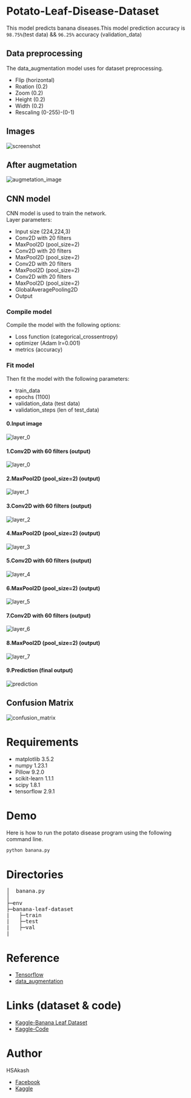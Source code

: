 # Potato-Leaf-Disease-Dataset


This model predicts banana diseases.This model prediction accuracy is `98.75%`(test data) && `96.25%` accuracy (validation_data)
## Data preprocessing
The data_augmentation model uses for dataset preprocessing.
* Flip (horizontal)
* Roation (0.2)
* Zoom (0.2)
* Height (0.2)
* Width (0.2)
* Rescaling (0-255)-(0-1)

## Images
![screenshot](https://github.com/HSAkash/Banana-Leaf-Dataset/raw/main/related_images/original.png)

## After augmetation
![augmetation_image](https://github.com/HSAkash/Banana-Leaf-Dataset/raw/main/related_images/augmented_image.png)

## CNN model
CNN model is used to train the network.<br>
Layer parameters:<br>
* Input size (224,224,3)
* Conv2D with 20 filters
* MaxPool2D (pool_size=2)
* Conv2D with 20 filters
* MaxPool2D (pool_size=2)
* Conv2D with 20 filters
* MaxPool2D (pool_size=2)
* Conv2D with 20 filters
* MaxPool2D (pool_size=2)
* GlobalAveragePooling2D
* Output

### Compile model
Compile the model with the following options:
* Loss function (categorical_crossentropy)
* optimizer (Adam lr=0.001)
* metrics (accuracy)

### Fit model
Then fit the model with the following parameters:
* train_data
* epochs (1100)
* validation_data (test data)
* validation_steps (len of test_data)


#### 0.Input image
![layer_0](https://github.com/HSAkash/Banana-Leaf-Dataset/raw/main/related_images/test_image.png)
#### 1.Conv2D with 60 filters (output)
![layer_0](https://github.com/HSAkash/Banana-Leaf-Dataset/raw/main/related_images/layer_0.png)
#### 2.MaxPool2D (pool_size=2) (output)
![layer_1](https://github.com/HSAkash/Banana-Leaf-Dataset/raw/main/related_images/layer_1.png)
#### 3.Conv2D with 60 filters (output)
![layer_2](https://github.com/HSAkash/Banana-Leaf-Dataset/raw/main/related_images/layer_2.png)
#### 4.MaxPool2D (pool_size=2) (output)
![layer_3](https://github.com/HSAkash/Banana-Leaf-Dataset/raw/main/related_images/layer_3.png)
#### 5.Conv2D with 60 filters (output)
![layer_4](https://github.com/HSAkash/Banana-Leaf-Dataset/raw/main/related_images/layer_4.png)
#### 6.MaxPool2D (pool_size=2) (output)
![layer_5](https://github.com/HSAkash/Banana-Leaf-Dataset/raw/main/related_images/layer_5.png)
#### 7.Conv2D with 60 filters (output)
![layer_6](https://github.com/HSAkash/Banana-Leaf-Dataset/raw/main/related_images/layer_6.png)
#### 8.MaxPool2D (pool_size=2) (output)
![layer_7](https://github.com/HSAkash/Banana-Leaf-Dataset/raw/main/related_images/layer_7.png)
#### 9.Prediction (final output)
![prediction](https://github.com/HSAkash/Banana-Leaf-Dataset/raw/main/related_images/predict.png)

## Confusion Matrix
![confusion_matrix](https://github.com/HSAkash/Banana-Leaf-Dataset/raw/main/related_images/confusion_matrix.png)




# Requirements
* matplotlib 3.5.2
* numpy 1.23.1
* Pillow 9.2.0
* scikit-learn 1.1.1
* scipy 1.8.1
* tensorflow 2.9.1


# Demo
Here is how to run the potato disease program using the following command line.<br>
```bash
python banana.py
```

# Directories
<pre>
│  banana.py
│
├─env
├─banana-leaf-dataset
|   ├─train
|   ├─test
|   ├─val
|
</pre>

# Reference
* [Tensorflow](https://www.tensorflow.org/)
* [data_augmentation](https://www.tensorflow.org/tutorials/images/data_augmentation)

# Links (dataset & code)
* [Kaggle-Banana Leaf Dataset](https://www.kaggle.com/datasets/kaiesalmahmud/banana-leaf-dataset)
* [Kaggle-Code](https://www.kaggle.com/code/hsakash/banana-leaf-dataset-98-75-acc)


# Author
HSAkash
* [Facebook](https://www.facebook.com/hemel.akash.7/)
* [Kaggle](https://www.kaggle.com/hsakash)


